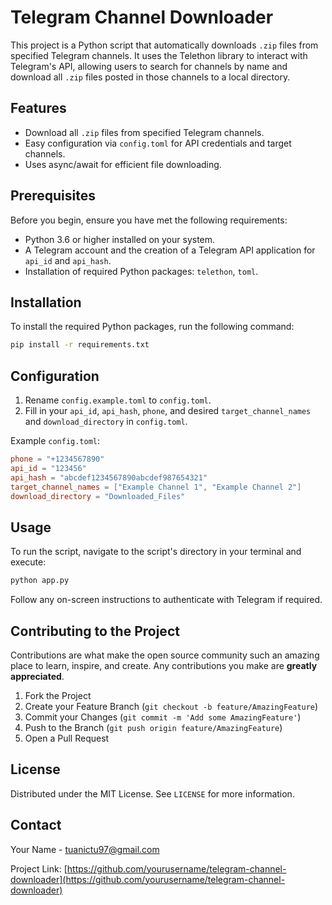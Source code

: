 
# Telegram Channel Downloader

This project is a Python script that automatically downloads `.zip` files from specified Telegram channels. It uses the Telethon library to interact with Telegram's API, allowing users to search for channels by name and download all `.zip` files posted in those channels to a local directory.

## Features

- Download all `.zip` files from specified Telegram channels.
- Easy configuration via `config.toml` for API credentials and target channels.
- Uses async/await for efficient file downloading.

## Prerequisites

Before you begin, ensure you have met the following requirements:

- Python 3.6 or higher installed on your system.
- A Telegram account and the creation of a Telegram API application for `api_id` and `api_hash`.
- Installation of required Python packages: `telethon`, `toml`.

## Installation

To install the required Python packages, run the following command:

```bash
pip install -r requirements.txt
```

## Configuration

1. Rename `config.example.toml` to `config.toml`.
2. Fill in your `api_id`, `api_hash`, `phone`, and desired `target_channel_names` and `download_directory` in `config.toml`.

Example `config.toml`:

```toml
phone = "+1234567890"
api_id = "123456"
api_hash = "abcdef1234567890abcdef987654321"
target_channel_names = ["Example Channel 1", "Example Channel 2"]
download_directory = "Downloaded_Files"
```

## Usage

To run the script, navigate to the script's directory in your terminal and execute:

```bash
python app.py
```

Follow any on-screen instructions to authenticate with Telegram if required.

## Contributing to the Project

Contributions are what make the open source community such an amazing place to learn, inspire, and create. Any contributions you make are **greatly appreciated**.

1. Fork the Project
2. Create your Feature Branch (`git checkout -b feature/AmazingFeature`)
3. Commit your Changes (`git commit -m 'Add some AmazingFeature'`)
4. Push to the Branch (`git push origin feature/AmazingFeature`)
5. Open a Pull Request

## License

Distributed under the MIT License. See `LICENSE` for more information.

## Contact

Your Name - tuanictu97@gmail.com

Project Link: [https://github.com/yourusername/telegram-channel-downloader](https://github.com/yourusername/telegram-channel-downloader)
